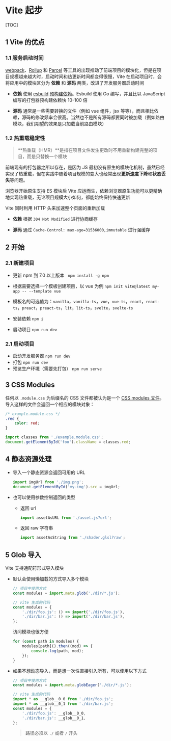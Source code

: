 # Vite 起步

[TOC]

## 1 Vite 的优点

### 1.1 服务启动时间

[webpack](https://webpack.js.org/)、[Rollup](https://rollupjs.org/) 和 [Parcel](https://parceljs.org/) 等工具的出现推动了前端项目的模块化，但是在项目规模越来越大时，启动时间和热更新时间都变得很慢，Vite 在启动项目时，会将应用中的模块区分为 **依赖** 和 **源码** 两类，改进了开发服务器启动时间

-   **依赖** 使用 [esbuild](https://esbuild.github.io/) [预构建依赖](https://cn.vitejs.dev/guide/dep-pre-bundling.html)。Esbuild 使用 Go 编写，并且比以 JavaScript 编写的打包器预构建依赖快 10-100 倍

-   **源码** 通常是一些需要转换的文件（例如 vue 组件，jsx 等等），而且相比依赖，源码的修改频率会很高。当然也不是所有源码都要同时被加载（例如路由模块，我们期望的效果是只加载当前路由模块）

### 1.2 热重载稳定性

> **热重载（HMR）**是指在项目文件发生更改时不用重新构建完整的项目，而是只替换一个模块

前端现有的打包器之所以存在，是因为 JS 最初没有原生的模块化机制，虽然已经实现了热重载，但在实践中随着项目规模的变大也经常出现**更新速度下降**和**状态丢失**等问题。

浏览器开始原生支持 ES 模块后 Vite 应运而生，依赖浏览器原生功能可以更精确地实现热重载，无论项目规模大小如何，都能始终保持快速更新

Vite 同时利用 HTTP 头来加速整个页面的重新加载

-   **依赖** 根据 `304 Not Modified` 进行协商缓存

-   **源码** 通过 `Cache-Control: max-age=31536000,immutable` 进行强缓存

## 2 开始

### 2.1 新建项目

-   更新 npm 到 7.0 以上版本 ` npm install -g npm`

-   根据需要选择一个模板创建项目，以 vue 为例 `npm init vite@latest my-app -- --template vue`

-   模板名的可选值为：`vanilla`，`vanilla-ts`，`vue`，`vue-ts`，`react`，`react-ts`，`preact`，`preact-ts`，`lit`，`lit-ts`，`svelte`，`svelte-ts`

-   安装依赖 `npm i`

-   启动项目 `npm run dev`

### 2.1 启动项目

-   启动开发服务器 `npm run dev`
-   打包 `npm run dev`
-   预览生产环境（需要先打包） `npm run serve`

## 3 CSS Modules

任何以 `.module.css` 为后缀名的 CSS 文件都被认为是一个 [CSS modules 文件](https://github.com/css-modules/css-modules)。导入这样的文件会返回一个相应的模块对象：

```css
/* example.module.css */
.red {
    color: red;
}
```

```js
import classes from './example.module.css';
document.getElementById('foo').className = classes.red;
```

## 4 静态资源处理

-   导入一个静态资源会返回可用的 URL

    ```js
    import imgUrl from './img.png';
    document.getElementById('my-img').src = imgUrl;
    ```

-   也可以使用参数控制返回的类型

    -   返回 url

        ```js
        import assetAsURL from './asset.js?url';
        ```

    -   返回 raw 字符串

        ```js
        import assetAsString from './shader.glsl?raw';
        ```

## 5 Glob 导入

Vite 支持通配符形式导入模块

-   默认会使用懒加载的方式导入多个模块

    ```js
    // 项目中使用方式
    const modules = import.meta.glob('./dir/*.js');

    // vite 生成的代码
    const modules = {
        './dir/foo.js': () => import('./dir/foo.js'),
        './dir/bar.js': () => import('./dir/bar.js'),
    };
    ```

    访问模块也很方便

    ```js
    for (const path in modules) {
        modules[path]().then((mod) => {
            console.log(path, mod);
        });
    }
    ```

-   如果不想动态导入，而是想一次性直接引入所有，可以使用以下方式

    ```js
    // 项目中使用方式
    const modules = import.meta.globEager('./dir/*.js');

    // vite 生成的代码
    import * as __glob__0_0 from './dir/foo.js';
    import * as __glob__0_1 from './dir/bar.js';
    const modules = {
        './dir/foo.js': __glob__0_0,
        './dir/bar.js': __glob__0_1,
    };
    ```

    > 路径必须以 `./` 或者 `/` 开头
